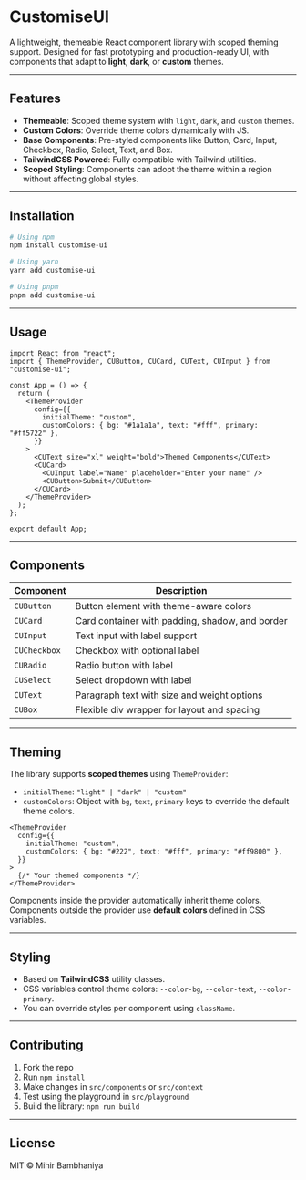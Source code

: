 # CustomiseUI

A lightweight, themeable React component library with scoped theming support. Designed for fast prototyping and production-ready UI, with components that adapt to **light**, **dark**, or **custom** themes.

---

## Features

- **Themeable**: Scoped theme system with `light`, `dark`, and `custom` themes.  
- **Custom Colors**: Override theme colors dynamically with JS.  
- **Base Components**: Pre-styled components like Button, Card, Input, Checkbox, Radio, Select, Text, and Box.  
- **TailwindCSS Powered**: Fully compatible with Tailwind utilities.  
- **Scoped Styling**: Components can adopt the theme within a region without affecting global styles.  

---

## Installation

~~~bash
# Using npm
npm install customise-ui

# Using yarn
yarn add customise-ui

# Using pnpm
pnpm add customise-ui
~~~

---

## Usage

~~~tsx
import React from "react";
import { ThemeProvider, CUButton, CUCard, CUText, CUInput } from "customise-ui";

const App = () => {
  return (
    <ThemeProvider
      config={{
        initialTheme: "custom",
        customColors: { bg: "#1a1a1a", text: "#fff", primary: "#ff5722" },
      }}
    >
      <CUText size="xl" weight="bold">Themed Components</CUText>
      <CUCard>
        <CUInput label="Name" placeholder="Enter your name" />
        <CUButton>Submit</CUButton>
      </CUCard>
    </ThemeProvider>
  );
};

export default App;
~~~

---

## Components

| Component | Description |
|-----------|-------------|
| `CUButton` | Button element with theme-aware colors |
| `CUCard` | Card container with padding, shadow, and border |
| `CUInput` | Text input with label support |
| `CUCheckbox` | Checkbox with optional label |
| `CURadio` | Radio button with label |
| `CUSelect` | Select dropdown with label |
| `CUText` | Paragraph text with size and weight options |
| `CUBox` | Flexible div wrapper for layout and spacing |

---

## Theming

The library supports **scoped themes** using `ThemeProvider`:

- `initialTheme`: `"light" | "dark" | "custom"`  
- `customColors`: Object with `bg`, `text`, `primary` keys to override the default theme colors.

~~~tsx
<ThemeProvider
  config={{
    initialTheme: "custom",
    customColors: { bg: "#222", text: "#fff", primary: "#ff9800" },
  }}
>
  {/* Your themed components */}
</ThemeProvider>
~~~

Components inside the provider automatically inherit theme colors. Components outside the provider use **default colors** defined in CSS variables.

---

## Styling

- Based on **TailwindCSS** utility classes.  
- CSS variables control theme colors: `--color-bg`, `--color-text`, `--color-primary`.  
- You can override styles per component using `className`.

---

## Contributing

1. Fork the repo  
2. Run `npm install`  
3. Make changes in `src/components` or `src/context`  
4. Test using the playground in `src/playground`  
5. Build the library: `npm run build`  

---

## License

MIT © Mihir Bambhaniya
